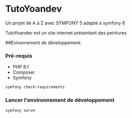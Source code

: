 # TutoYoandev

Un projet de A à Z avec SYMFONY 5 adapté a symfony 6

TutoYoandev est un site internet présentant des peintures

##Evironnement de développement

### Pré-requis

* PHP 8.1
* Composer
* Symfony 


```bash
symfony check:requirements
```

### Lancer l'environnement de développement

```bash
symfony serve
```
